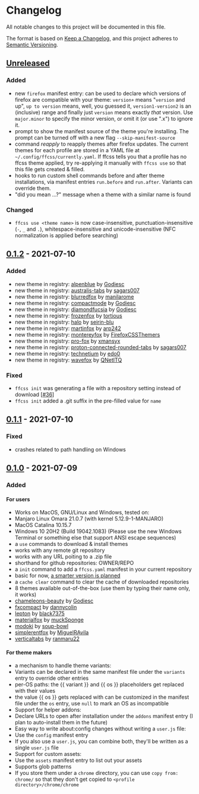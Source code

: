 # Changelog

All notable changes to this project will be documented in this file.

The format is based on [Keep a Changelog](https://keepachangelog.com/en/1.0.0/),
and this project adheres to [Semantic Versioning](https://semver.org/spec/v2.0.0.html).

## [Unreleased]

### Added

- new `firefox` manifest entry: can be used to declare which versions of firefox are compatible with your theme: `version+` means "`version` and up", `up to version` means, well, you guessed it, `version1-version2` is an (inclusive) range and finally just `version` means exactly _that_ version. Use `major.minor` to specify the minor version, or omit it (or use ".x") to ignore it.
- prompt to show the manifest source of the theme you're installing. The prompt can be turned off with a new flag `--skip-manifest-source`
- command _reapply_ to reapply themes after firefox updates. The current themes for each profile are stored in a YAML file at `~/.config/ffcss/currently.yaml`. If ffcss tells you that a profile has no ffcss theme applied, try re-applying it manually with `ffcss use` so that this file gets created & filled.
- hooks to run custom shell commands before and after theme installations, via manifest entries `run.before` and `run.after`. Variants can override them.
- "did you mean ...?" message when a theme with a similar name is found

### Changed

- `ffcss use <theme name>` is now case-insensitive, punctuation-insensitive (`-`, `_` and `.`), whitespace-insensitive and unicode-insensitive (NFC normalization is applied before searching)

## [0.1.2] - 2021-07-10

### Added

- new theme in registry: [alpenblue](https://github.com/Godiesc/AlpenBlue) by [Godiesc](https://github.com/Godiesc)
- new theme in registry: [australis-tabs](https://github.com/sagars007/Australis-like-tabs-FF-ProtonUI-changes) by [sagars007](https://github.com/sagars007)
- new theme in registry: [blurredfox](https://github.com/manilarome/blurredfox) by [manilarome](https://github.com/manilarome)
- new theme in registry: [compactmode](https://github.com/Godiesc/compactmodefirefoxcss) by [Godiesc](https://github.com/Godiesc)
- new theme in registry: [diamondfucsia](https://github.com/Godiesc/DiamondFucsia) by [Godiesc](https://github.com/Godiesc)
- new theme in registry: [frozenfox](https://github.com/tortious/FrozenFox) by [tortious](https://github.com/tortious)
- new theme in registry: [halo](https://github.com/seirin-blu/Firefox-Halo) by [seirin-blu](https://github.com/seirin-blu)
- new theme in registry: [martinfox](https://github.com/arp242/MartinFox) by [arp242](https://github.com/arp242)
- new theme in registry: [montereyfox](https://github.com/FirefoxCSSThemers/Monterey-Fox) by [FirefoxCSSThemers](https://github.com/FirefoxCSSThemers)
- new theme in registry: [pro-fox](https://github.com/xmansyx/Pro-Fox) by [xmansyx](https://github.com/xmansyx)
- new theme in registry: [proton-connected-rounded-tabs](https://github.com/sagars007/Proton-UI-connected-rounded-tabs) by [sagars007](https://github.com/sagars007)
- new theme in registry: [technetium](https://github.com/edo0/Technetium) by [edo0](https://github.com/edo0)
- new theme in registry: [wavefox](https://github.com/QNetITQ/WaveFox) by [QNetITQ](https://github.com/QNetITQ)

### Fixed

- `ffcss init` was generating a file with a repository setting instead of download [[#36](https://github.com/ewen-lbh/ffcss/issues/36)]
- `ffcss init` added a .git suffix in the pre-filled value for `name`

## [0.1.1] - 2021-07-10

### Fixed

- crashes related to path handling on Windows

## [0.1.0] - 2021-07-09

### Added

#### For users
- Works on MacOS, GNU/Linux and Windows, tested on:
- Manjaro Linux Omara 21.0.7 (with kernel 5.12.9-1-MANJARO)
- MacOS Catalina 10.15.7
- Windows 10 20H2 (Build 19042.1083) (Please use the new Windows Terminal or something else that support ANSI escape sequences)
- a `use` commands to download & install themes
- works with any remote git repository
- works with any URL poiting to a .zip file
- shorthand for github repositories: OWNER/REPO
- a `init` command to add a `ffcss.yaml` manifest in your current repository
- basic for now, [a smarter version is planned](https://github.com/ewen-lbh/ffcss/issues/20)
- a `cache clear` command to clear the cache of downloaded repositories
- 8 themes available out-of-the-box (use them by typing their name only, it works)
- [chameleons-beauty](https://github.com/Godiesc/Chameleons-Beauty) by [Godiesc](https://github.com/Godiesc)
- [fxcompact](https://github.com/dannycolin/fx-compact-mode) by [dannycolin](https://github.com/dannycolin)
- [lepton](https://github.com/black7375/Firefox-UI-Fix) by [black7375](https://github.com/black7375)
- [materialfox](https://github.com/muckSponge/MaterialFox) by [muckSponge](https://github.com/muckSponge)
- [modoki](https://github.com/soup-bowl/Modoki-FirefoxCSS) by [soup-bowl](https://github.com/soup-bowl)
- [simplerentfox](https://github.com/MiguelRAvila/SimplerentFox) by [MiguelRAvila](https://github.com/MiguelRAvila)
- [verticaltabs](https://github.com/ranmaru22/firefox-vertical-tabs) by [ranmaru22](https://github.com/ranmaru22)
#### For theme makers
- a mechanism to handle theme variants:
- Variants can be declared in the same manifest file under the `variants` entry to override other entries
- per-OS paths: the {{ variant }} and {{ os }} placeholders get replaced with their values
- the value {{ os }} gets replaced with can be customized in the manifest file under the `os` entry, use `null` to mark an OS as incompatible
- Support for helper addons:
- Declare URLs to open after installation under the `addons` manifest entry (I plan to auto-install them in the future)
- Easy way to write about:config changes without writing a `user.js` file:
- Use the `config` manifest entry
- If you also use a `user.js`, you can combine both, they'll be written as a single `user.js` file
- Support for custom assets:
- Use the `assets` manifest entry to list out your assets
- Supports glob patterns
- If you store them under a `chrome` directory, you can use `copy from: chrome/` so that they don't get copied to `<profile directory>/chrome/chrome`

[Unreleased]: https://github.com/ewen-lbh/ffcss/compare/v0.1.2...HEAD
[0.1.2]: https://github.com/ewen-lbh/ffcss/compare/v0.1.1...v0.1.2
[0.1.1]: https://github.com/ewen-lbh/ffcss/compare/v0.1.0...v0.1.1
[0.1.0]: https://github.com/ewen-lbh/ffcss/releases/tag/v0.1.0

[//]: # (C3-2-DKAC:GGH:Rewen-lbh/ffcss:Tv{t})
